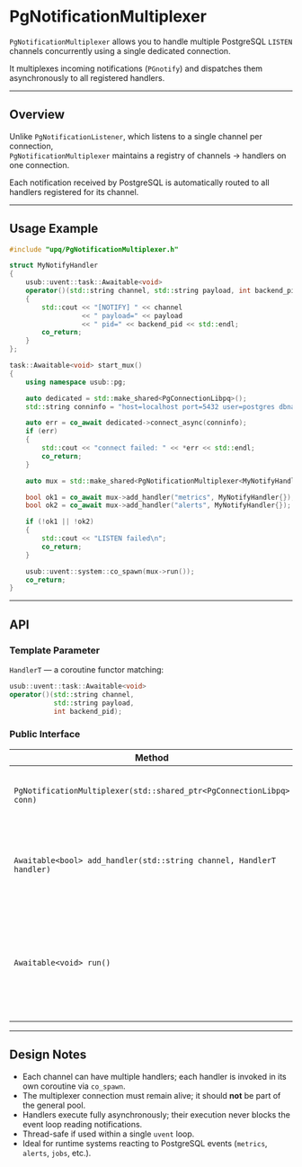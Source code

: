 # PgNotificationMultiplexer

`PgNotificationMultiplexer` allows you to handle multiple PostgreSQL `LISTEN` channels concurrently using a single
dedicated connection.

It multiplexes incoming notifications (`PGnotify`) and dispatches them asynchronously to all registered handlers.

---

## Overview

Unlike `PgNotificationListener`, which listens to a single channel per connection,  
`PgNotificationMultiplexer` maintains a registry of channels → handlers on one connection.

Each notification received by PostgreSQL is automatically routed to all handlers registered for its channel.

---

## Usage Example

```cpp
#include "upq/PgNotificationMultiplexer.h"

struct MyNotifyHandler
{
    usub::uvent::task::Awaitable<void>
    operator()(std::string channel, std::string payload, int backend_pid) const
    {
        std::cout << "[NOTIFY] " << channel
                  << " payload=" << payload
                  << " pid=" << backend_pid << std::endl;
        co_return;
    }
};

task::Awaitable<void> start_mux()
{
    using namespace usub::pg;

    auto dedicated = std::make_shared<PgConnectionLibpq>();
    std::string conninfo = "host=localhost port=5432 user=postgres dbname=postgres password=secret";

    auto err = co_await dedicated->connect_async(conninfo);
    if (err)
    {
        std::cout << "connect failed: " << *err << std::endl;
        co_return;
    }

    auto mux = std::make_shared<PgNotificationMultiplexer<MyNotifyHandler>>(dedicated);

    bool ok1 = co_await mux->add_handler("metrics", MyNotifyHandler{});
    bool ok2 = co_await mux->add_handler("alerts", MyNotifyHandler{});

    if (!ok1 || !ok2)
    {
        std::cout << "LISTEN failed\n";
        co_return;
    }

    usub::uvent::system::co_spawn(mux->run());
    co_return;
}
```

---

## API

### Template Parameter

`HandlerT` — a coroutine functor matching:

```cpp
usub::uvent::task::Awaitable<void>
operator()(std::string channel,
           std::string payload,
           int backend_pid);
```

### Public Interface

| Method                                                               | Description                                                                                                             |
|----------------------------------------------------------------------|-------------------------------------------------------------------------------------------------------------------------|
| `PgNotificationMultiplexer(std::shared_ptr<PgConnectionLibpq> conn)` | Constructs a multiplexer bound to a specific connection                                                                 |
| `Awaitable<bool> add_handler(std::string channel, HandlerT handler)` | Registers a handler for a given channel; executes `LISTEN <channel>` if not yet registered                              |
| `Awaitable<void> run()`                                              | Starts a perpetual coroutine loop that consumes PostgreSQL notifications and dispatches them asynchronously to handlers |

---

## Design Notes

* Each channel can have multiple handlers; each handler is invoked in its own coroutine via `co_spawn`.
* The multiplexer connection must remain alive; it should **not** be part of the general pool.
* Handlers execute fully asynchronously; their execution never blocks the event loop reading notifications.
* Thread-safe if used within a single `uvent` loop.
* Ideal for runtime systems reacting to PostgreSQL events (`metrics`, `alerts`, `jobs`, etc.).